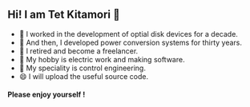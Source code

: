 ## Hi! I am Tet Kitamori  👋

- 🔭 I worked in the development of optial disk devices for a decade.
- 🌱 And then, I developed power conversion systems for thirty years.
- 👯 I retired and become a freelancer.
- 👯 My hobby is electric work and making software. 
- 🤔 My speciality is control engineering.
- 😄 I will upload the useful source code.
#### **Please enjoy yourself !**

